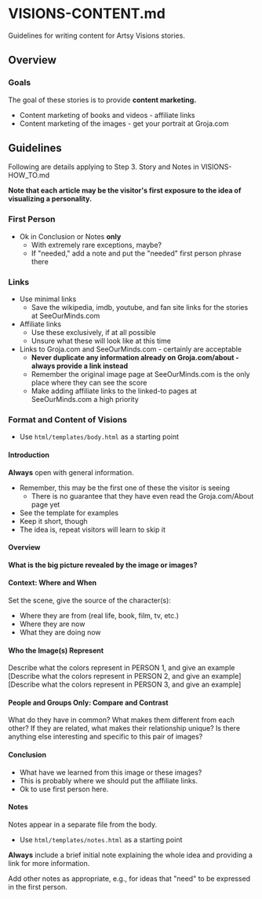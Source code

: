 
# VISIONS-CONTENT.md

Guidelines for writing content for Artsy Visions stories.

## Overview

### Goals

The goal of these stories is to provide **content marketing.**

- Content marketing of books and videos - affiliate links
- Content marketing of the images - get your portrait at Groja.com

## Guidelines

Following are details applying to Step 3. Story and Notes in VISIONS-HOW_TO.md

**Note that each article may be the visitor's first exposure to the idea of visualizing a personality.**

### First Person

- Ok in Conclusion or Notes **only**
  - With extremely rare exceptions, maybe?
  - If "needed," add a note and put the "needed" first person phrase there

### Links

- Use minimal links
  - Save the wikipedia, imdb, youtube, and fan site links for the stories at SeeOurMinds.com
- Affiliate links
  - Use these exclusively, if at all possible
  - Unsure what these will look like at this time
- Links to Groja.com and SeeOurMinds.com - certainly are acceptable
  - **Never duplicate any information already on Groja.com/about - always provide a link instead**
  - Remember the original image page at SeeOurMinds.com is the only place where they can see the score
  - Make adding affiliate links to the linked-to pages at SeeOurMinds.com a high priority

### Format and Content of Visions

- Use `html/templates/body.html` as a starting point

#### Introduction

**Always** open with general information.

- Remember, this may be the first one of these the visitor is seeing
  - There is no guarantee that they have even read the Groja.com/About page yet
- See the template for examples
- Keep it short, though
- The idea is, repeat visitors will learn to skip it

#### Overview

**What is the big picture revealed by the image or images?**

#### Context: Where and When

Set the scene, give the source of the character(s):

- Where they are from (real life, book, film, tv, etc.)
- Where they are now
- What they are doing now

#### Who the Image(s) Represent

Describe what the colors represent in PERSON 1, and give an example
[Describe what the colors represent in PERSON 2, and give an example]
[Describe what the colors represent in PERSON 3, and give an example]

#### People and Groups Only: Compare and Contrast

What do they have in common?
What makes them different from each other?
If they are related, what makes their relationship unique?
Is there anything else interesting and specific to this pair of images?

#### Conclusion

- What have we learned from this image or these images?
- This is probably where we should put the affiliate links.
- Ok to use first person here.

#### Notes

Notes appear in a separate file from the body.

- Use `html/templates/notes.html` as a starting point

**Always** include a brief initial note explaining the whole idea and providing a link for more information.

Add other notes as appropriate, e.g., for ideas that "need" to be expressed in the first person.

